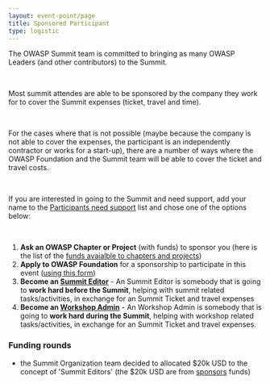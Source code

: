 ```yaml
---
layout: event-point/page
title: Sponsored Participant
type: logistic
---
```


The OWASP Summit team is committed to bringing as many OWASP Leaders (and other contributors) to the Summit. 

&nbsp;

Most summit attendes are able to be sponsored by the company they work for to cover the Summit expenses (ticket, travel and time). 

&nbsp;

For the cases where that is not possible (maybe because the company is not able to cover the expenses, the participant is an independently contractor or works for a start-up), there are a number of ways where the OWASP Foundation and the Summit team will be able to cover the ticket and travel costs.

&nbsp;

If you are interested in going to the Summit and need support, add your name to the [Participants need support](Participants-need-support.html) list and chose one of the options below:

&nbsp;

1. **Ask an OWASP Chapter or Project** (with funds) to sponsor you (here is the list of the [funds avaialble to chapters and projects](https://docs.google.com/a/owasp.org/spreadsheets/d/11acTOmtmBGq6-5CIGsjlEByU8POSGqda0r23VNnhEGQ/pub?hl=en_US&hl=en_US&output=html))
2. **Apply to OWASP Foundation** for a sponsorship to participate in this event ([using this form](https://www.tfaforms.com/308703))
3. **Become an [Summit Editor](Summit-Editor.html)** - An Summit Editor is somebody that is going to **work hard before the Summit**, helping with summit related tasks/activities, in exchange for an Summit Ticket and travel expenses
4. **Become an [Workshop Admin](Workshop-Admin.html)** - An Workshop Admin is somebody that is going to **work hard during the Summit**, helping with workshop related tasks/activities, in exchange for an Summit Ticket and travel expenses. 



### Funding rounds

* the Summit Organization team decided to allocated $20k USD to the concept of 'Summit Editors' (the $20k USD are from [sponsors](../new/sponsors.html) funds)
